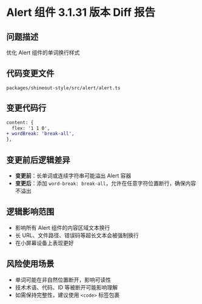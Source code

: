 # Alert 组件 3.1.31 版本 Diff 报告

## 问题描述
优化 Alert 组件的单词换行样式

## 代码变更文件
`packages/shineout-style/src/alert/alert.ts`

## 变更代码行
```diff
content: {
  flex: '1 1 0',
+ wordBreak: 'break-all',
},
```

## 变更前后逻辑差异
- **变更前**：长单词或连续字符串可能溢出 Alert 容器
- **变更后**：添加 `word-break: break-all`，允许在任意字符位置断行，确保内容不溢出

## 逻辑影响范围
- 影响所有 Alert 组件的内容区域文本换行
- 长 URL、文件路径、错误码等超长文本会被强制换行
- 在小屏幕设备上表现更好

## 风险使用场景
- 单词可能在非自然位置断开，影响可读性
- 技术术语、代码、ID 等被断开可能影响理解
- 如需保持完整性，建议使用 `<code>` 标签包裹